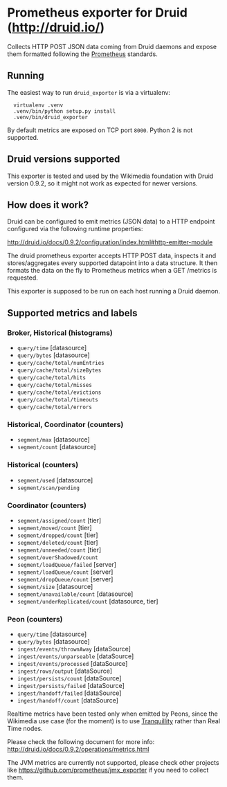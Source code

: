 # Prometheus exporter for Druid (http://druid.io/)

Collects HTTP POST JSON data coming from Druid daemons and expose them formatted
following the [Prometheus](https://prometheus.io) standards.

## Running

The easiest way to run `druid_exporter` is via a virtualenv:

```
  virtualenv .venv
  .venv/bin/python setup.py install
  .venv/bin/druid_exporter
```

By default metrics are exposed on TCP port `8000`. Python 2 is not supported.

## Druid versions supported

This exporter is tested and used by the Wikimedia foundation with Druid version 0.9.2,
so it might not work as expected for newer versions.

## How does it work?

Druid can be configured to emit metrics (JSON data) to a HTTP endpoint configured
via the following runtime properties:

http://druid.io/docs/0.9.2/configuration/index.html#http-emitter-module

The druid prometheus exporter accepts HTTP POST data, inspects it and stores/aggregates
every supported datapoint into a data structure. It then formats the
data on the fly to Prometheus metrics when a GET /metrics is requested.

This exporter is supposed to be run on each host running a Druid daemon.

## Supported metrics and labels

### Broker, Historical (histograms)
* `query/time` [datasource]
* `query/bytes` [datasource]
* `query/cache/total/numEntries`
* `query/cache/total/sizeBytes`
* `query/cache/total/hits`
* `query/cache/total/misses`
* `query/cache/total/evictions`
* `query/cache/total/timeouts`
* `query/cache/total/errors`

### Historical, Coordinator (counters)
* `segment/max` [datasource]
* `segment/count` [datasource]

### Historical (counters)
* `segment/used` [datasource]
* `segment/scan/pending`

### Coordinator (counters)
* `segment/assigned/count` [tier]
* `segment/moved/count` [tier]
* `segment/dropped/count` [tier]
* `segment/deleted/count` [tier]
* `segment/unneeded/count` [tier]
* `segment/overShadowed/count`
* `segment/loadQueue/failed` [server]
* `segment/loadQueue/count` [server]
* `segment/dropQueue/count` [server]
* `segment/size` [datasource]
* `segment/unavailable/count` [datasource]
* `segment/underReplicated/count` [datasource, tier]

### Peon (counters)
* `query/time` [datasource]
* `query/bytes` [datasource]
* `ingest/events/thrownAway` [dataSource]
* `ingest/events/unparseable` [dataSource]
* `ingest/events/processed` [dataSource]
* `ingest/rows/output` [dataSource]
* `ingest/persists/count` [dataSource]
* `ingest/persists/failed` [dataSource]
* `ingest/handoff/failed` [dataSource]
* `ingest/handoff/count` [dataSource]

Realtime metrics have been tested only when emitted by Peons, since the Wikimedia
use case (for the moment) is to use [Tranquillity](https://github.com/druid-io/tranquility)
rather than Real Time nodes.

Please check the following document for more info:
http://druid.io/docs/0.9.2/operations/metrics.html

The JVM metrics are currently not supported, please check other projects
like https://github.com/prometheus/jmx_exporter if you need to collect them.
